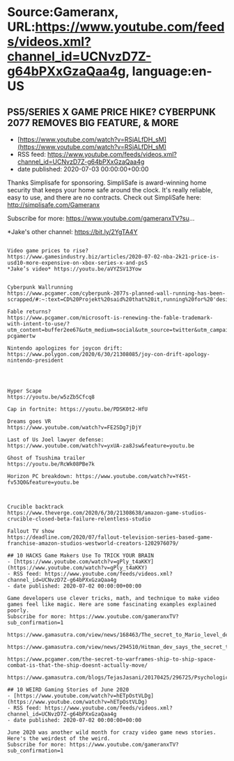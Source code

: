 # Source:Gameranx, URL:https://www.youtube.com/feeds/videos.xml?channel_id=UCNvzD7Z-g64bPXxGzaQaa4g, language:en-US

## PS5/SERIES X GAME PRICE HIKE? CYBERPUNK 2077 REMOVES BIG FEATURE, & MORE
 - [https://www.youtube.com/watch?v=RSjALfDH_sM](https://www.youtube.com/watch?v=RSjALfDH_sM)
 - RSS feed: https://www.youtube.com/feeds/videos.xml?channel_id=UCNvzD7Z-g64bPXxGzaQaa4g
 - date published: 2020-07-03 00:00:00+00:00

Thanks Simplisafe for sponsoring. SimpliSafe is award-winning home security that keeps your home safe around the clock. It's really reliable, easy to use, and there are no contracts. Check out SimpliSafe here: http://simplisafe.com/Gameranx

Subscribe for more: https://www.youtube.com/gameranxTV?su...


*Jake's other channel: https://bit.ly/2YgTA4Y



 ~~~~STORIES~~~~

Video game prices to rise?
https://www.gamesindustry.biz/articles/2020-07-02-nba-2k21-price-is-usd10-more-expensive-on-xbox-series-x-and-ps5
*Jake’s video* https://youtu.be/aVYZSV13Yow


Cyberpunk Wallrunning
https://www.pcgamer.com/cyberpunk-2077s-planned-wall-running-has-been-scrapped/#:~:text=CD%20Projekt%20said%20that%20it,running%20for%20'design%20reasons.'&text=In%20our%20E3%202018%20preview,be%20a%20first%2Dperson%20shooter.

Fable returns?
https://www.pcgamer.com/microsoft-is-renewing-the-fable-trademark-with-intent-to-use/?utm_content=buffer2ee67&utm_medium=social&utm_source=twitter&utm_campaign=buffer-pcgamertw

Nintendo apologizes for joycon drift: 
https://www.polygon.com/2020/6/30/21308085/joy-con-drift-apology-nintendo-president




Hyper Scape
https://youtu.be/w5zZb5Cfcq8

Cap in fortnite: https://youtu.be/PDSK0t2-HfU

Dreams goes VR
https://www.youtube.com/watch?v=FE2SDg7jDjY

Last of Us Joel lawyer defense: 
https://www.youtube.com/watch?v=yxUA-za8Jsw&feature=youtu.be

Ghost of Tsushima trailer
https://youtu.be/RcWk08PBe7k

Horizon PC breakdown: https://www.youtube.com/watch?v=Y4St-fv53Q0&feature=youtu.be



Crucible backtrack
https://www.theverge.com/2020/6/30/21308638/amazon-game-studios-crucible-closed-beta-failure-relentless-studio

Fallout TV show 
https://deadline.com/2020/07/fallout-television-series-based-game-franchise-amazon-studios-westworld-creators-1202976079/

## 10 HACKS Game Makers Use To TRICK YOUR BRAIN
 - [https://www.youtube.com/watch?v=gPly_t4aKKY](https://www.youtube.com/watch?v=gPly_t4aKKY)
 - RSS feed: https://www.youtube.com/feeds/videos.xml?channel_id=UCNvzD7Z-g64bPXxGzaQaa4g
 - date published: 2020-07-02 00:00:00+00:00

Game developers use clever tricks, math, and technique to make video games feel like magic. Here are some fascinating examples explained poorly.
Subscribe for more: https://www.youtube.com/gameranxTV?sub_confirmation=1

https://www.gamasutra.com/view/news/168463/The_secret_to_Mario_level_design.php

https://www.gamasutra.com/view/news/294510/Hitman_dev_says_the_secret_to_expansive_level_design_is_spirals.php

https://www.pcgamer.com/the-secret-to-warframes-ship-to-ship-space-combat-is-that-the-ship-doesnt-actually-move/

https://www.gamasutra.com/blogs/TejasJasani/20170425/296725/Psychological_Tricks_that_make_Millions_from_Free_to_Play_games.php

## 10 WEIRD Gaming Stories of June 2020
 - [https://www.youtube.com/watch?v=hETpOstVLDg](https://www.youtube.com/watch?v=hETpOstVLDg)
 - RSS feed: https://www.youtube.com/feeds/videos.xml?channel_id=UCNvzD7Z-g64bPXxGzaQaa4g
 - date published: 2020-07-02 00:00:00+00:00

June 2020 was another wild month for crazy video game news stories. Here's the weirdest of the weird. 
Subscribe for more: https://www.youtube.com/gameranxTV?sub_confirmation=1

